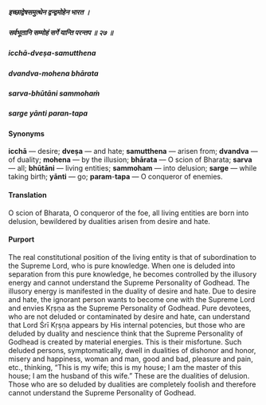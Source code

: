 ##### इच्छाद्वेषसमुत्थेन द्वन्द्वमोहेन भारत ।
##### सर्वभूतानि सम्मोहं सर्गे यान्ति परन्तप ॥ २७ ॥

##### icchā-dveṣa-samutthena
##### dvandva-mohena bhārata
##### sarva-bhūtāni sammohaṁ
##### sarge yānti paran-tapa

#### Synonyms

**icchā** — desire; **dveṣa** — and hate; **samutthena** — arisen from; **dvandva** — of duality; **mohena** — by the illusion; **bhārata** — O scion of Bharata; **sarva** — all; **bhūtāni** — living entities; **sammoham** — into delusion; **sarge** — while taking birth; **yānti** — go; **param**-**tapa** — O conqueror of enemies.

#### Translation

O scion of Bharata, O conqueror of the foe, all living entities are born into delusion, bewildered by dualities arisen from desire and hate.

#### Purport

The real constitutional position of the living entity is that of subordination to the Supreme Lord, who is pure knowledge. When one is deluded into separation from this pure knowledge, he becomes controlled by the illusory energy and cannot understand the Supreme Personality of Godhead. The illusory energy is manifested in the duality of desire and hate. Due to desire and hate, the ignorant person wants to become one with the Supreme Lord and envies Kṛṣṇa as the Supreme Personality of Godhead. Pure devotees, who are not deluded or contaminated by desire and hate, can understand that Lord Śrī Kṛṣṇa appears by His internal potencies, but those who are deluded by duality and nescience think that the Supreme Personality of Godhead is created by material energies. This is their misfortune. Such deluded persons, symptomatically, dwell in dualities of dishonor and honor, misery and happiness, woman and man, good and bad, pleasure and pain, etc., thinking, “This is my wife; this is my house; I am the master of this house; I am the husband of this wife.” These are the dualities of delusion. Those who are so deluded by dualities are completely foolish and therefore cannot understand the Supreme Personality of Godhead.
